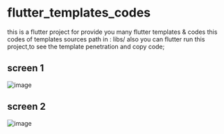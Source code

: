 # flutter_templates_codes

this is a flutter project for provide you many flutter templates & codes
this codes of templates sources path in : libs/
also you can flutter run this project,to see the template penetration and copy code;

## screen 1
![image](https://github.com/fengyunworks/flutter_templates_codes/main/assets/images/screen1.jpg)

## screen 2

![image](https://github.com/fengyunworks/flutter_templates_codes/main/assets/images/screen2.jpg)
